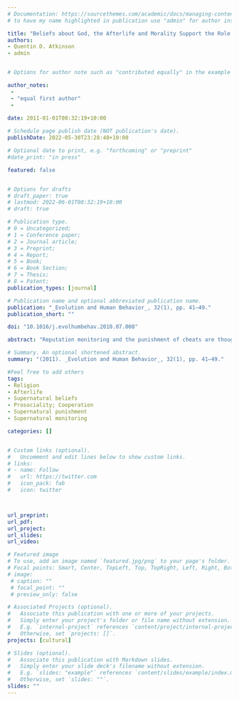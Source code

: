 ```yaml
---
# Documentation: https://sourcethemes.com/academic/docs/managing-content/
# to have my name highlighted in publication use "admin" for author instead of Pierrick Bourrat

title: "Beliefs about God, the Afterlife and Morality Support the Role of Supernatural Policing in Human Cooperation"
authors:
- Quentin D. Atkinson
- admin


# Options for author note such as "contributed equally" in the example below, assuming they are three authors, the third author is corresponding author.

author_notes:
 - 
 - "equal first author"
 - 
 
date: 2011-01-01T08:32:19+10:00

# Schedule page publish date (NOT publication's date).
publishDate: 2022-05-30T23:28:48+10:00

# Optional date to print, e.g. "forthcoming" or "preprint"
#date_print: "in press"

featured: false


# Options for drafts
# draft_paper: true
# lastmod: 2022-06-01T08:32:19+10:00
# draft: true

# Publication type.
# 0 = Uncategorized;
# 1 = Conference paper;
# 2 = Journal article;
# 3 = Preprint;
# 4 = Report;
# 5 = Book;
# 6 = Book Section;
# 7 = Thesis;
# 8 = Patent;
publication_types: [journal]

# Publication name and optional abbreviated publication name.
publication: "_Evolution and Human Behavior_, 32(1), pp. 41–49."
publication_short: ""

doi: "10.1016/j.evolhumbehav.2010.07.008"

abstract: "Reputation monitoring and the punishment of cheats are thought to be crucial to the viability and maintenance of human cooperation in large groups of non-kin. However, since the cost of policing moral norms must fall to those in the group, policing is itself a public good subject to exploitation by free riders. Recently, it has been suggested that belief in supernatural monitoring and punishment may discourage individuals from violating established moral norms and so facilitate human cooperation. Here we use cross-cultural survey data from a global sample of 87 countries to show that beliefs about two related sources of supernatural monitoring and punishment — God and the afterlife — independently predict respondents' assessment of the justifiability of a range of moral transgressions. This relationship holds even after controlling for frequency of religious participation, country of origin, religious denomination and level of education. As well as corroborating experimental work, our findings suggest that, across cultural and religious backgrounds, beliefs about the permissibility of moral transgressions are tied to beliefs about supernatural monitoring and punishment, supporting arguments that these beliefs may be important promoters of cooperation in human groups."

# Summary. An optional shortened abstract.
summary: "(2011). _Evolution and Human Behavior_, 32(1), pp. 41–49."

#Feel free to add others
tags:
- Religion
- Afterlife
- Supernatural beliefs
- Prosociality; Cooperation
- Supernatural punishment
- Supernatural monitoring

categories: []


# Custom links (optional).
#   Uncomment and edit lines below to show custom links.
# links:
# - name: Follow
#   url: https://twitter.com
#   icon_pack: fab
#   icon: twitter



url_preprint:
url_pdf:
url_project:
url_slides:
url_video:

# Featured image
# To use, add an image named `featured.jpg/png` to your page's folder. 
# Focal points: Smart, Center, TopLeft, Top, TopRight, Left, Right, BottomLeft, Bottom, BottomRight.
# image:
 # caption: ""
 # focal_point: ""
 # preview_only: false

# Associated Projects (optional).
#   Associate this publication with one or more of your projects.
#   Simply enter your project's folder or file name without extension.
#   E.g. `internal-project` references `content/project/internal-project/index.md`.
#   Otherwise, set `projects: []`.
projects: [cultural]

# Slides (optional).
#   Associate this publication with Markdown slides.
#   Simply enter your slide deck's filename without extension.
#   E.g. `slides: "example"` references `content/slides/example/index.md`.
#   Otherwise, set `slides: ""`.
slides: ""
---
```

